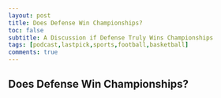 ```yaml
---
layout: post
title: Does Defense Win Championships?
toc: false
subtitle: A Discussion if Defense Truly Wins Championships
tags: [podcast,lastpick,sports,football,basketball]
comments: true
---
```


## Does Defense Win Championships?
